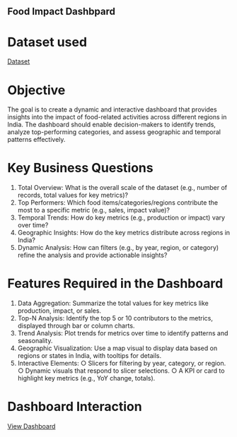 ## Food Impact Dashbpard
# Dataset used
<a href="https://github.com/therealshivrajroman/DV_EXAM/blob/main/food_impact_india.csv">Dataset</a>

# Objective
The goal is to create a dynamic and interactive dashboard that provides insights into the impact of
food-related activities across different regions in India. The dashboard should enable decision-makers to
identify trends, analyze top-performing categories, and assess geographic and temporal patterns
effectively.

# Key Business Questions
1. Total Overview: What is the overall scale of the dataset (e.g., number of records, total values for
key metrics)?
2. Top Performers: Which food items/categories/regions contribute the most to a specific metric
(e.g., sales, impact value)?
3. Temporal Trends: How do key metrics (e.g., production or impact) vary over time?
4. Geographic Insights: How do the key metrics distribute across regions in India?
5. Dynamic Analysis: How can filters (e.g., by year, region, or category) refine the analysis and
provide actionable insights?

# Features Required in the Dashboard
1. Data Aggregation: Summarize the total values for key metrics like production, impact, or sales.
2. Top-N Analysis: Identify the top 5 or 10 contributors to the metrics, displayed through bar or
column charts.
3. Trend Analysis: Plot trends for metrics over time to identify patterns and seasonality.
4. Geographic Visualization: Use a map visual to display data based on regions or states in India,
with tooltips for details.
5. Interactive Elements:
○ Slicers for filtering by year, category, or region.
○ Dynamic visuals that respond to slicer selections.
○ A KPI or card to highlight key metrics (e.g., YoY change, totals).

# Dashboard Interaction
<a href="https://github.com/therealshivrajroman/DV_EXAM/blob/main/Food%20Impact%20Dashboard.jpg">View Dashboard</a>
